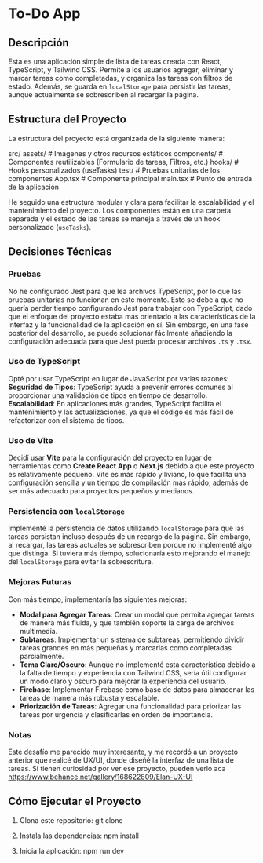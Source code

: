 # To-Do App

## Descripción

Esta es una aplicación simple de lista de tareas creada con React, TypeScript, y Tailwind CSS. Permite a los usuarios agregar, eliminar y marcar tareas como completadas, y organiza las tareas con filtros de estado. Además, se guarda en `localStorage` para persistir las tareas, aunque actualmente se sobrescriben al recargar la página.

## Estructura del Proyecto

La estructura del proyecto está organizada de la siguiente manera:

src/
assets/ # Imágenes y otros recursos estáticos
components/ # Componentes reutilizables (Formulario de tareas, Filtros, etc.)
hooks/ # Hooks personalizados (useTasks)
test/ # Pruebas unitarias de los componentes
App.tsx # Componente principal
main.tsx # Punto de entrada de la aplicación

He seguido una estructura modular y clara para facilitar la escalabilidad y el mantenimiento del proyecto. Los componentes están en una carpeta separada y el estado de las tareas se maneja a través de un hook personalizado (`useTasks`).

## Decisiones Técnicas

### Pruebas

No he configurado Jest para que lea archivos TypeScript, por lo que las pruebas unitarias no funcionan en este momento. Esto se debe a que no quería perder tiempo configurando Jest para trabajar con TypeScript, dado que el enfoque del proyecto estaba más orientado a las características de la interfaz y la funcionalidad de la aplicación en sí. Sin embargo, en una fase posterior del desarrollo, se puede solucionar fácilmente añadiendo la configuración adecuada para que Jest pueda procesar archivos `.ts` y `.tsx`.

### Uso de TypeScript

Opté por usar TypeScript en lugar de JavaScript por varias razones:
**Seguridad de Tipos**: TypeScript ayuda a prevenir errores comunes al proporcionar una validación de tipos en tiempo de desarrollo.
**Escalabilidad**: En aplicaciones más grandes, TypeScript facilita el mantenimiento y las actualizaciones, ya que el código es más fácil de refactorizar con el sistema de tipos.

### Uso de Vite

Decidí usar **Vite** para la configuración del proyecto en lugar de herramientas como **Create React App** o **Next.js** debido a que este proyecto es relativamente pequeño. Vite es más rápido y liviano, lo que facilita una configuración sencilla y un tiempo de compilación más rápido, además de ser más adecuado para proyectos pequeños y medianos.

### Persistencia con `localStorage`

Implementé la persistencia de datos utilizando `localStorage` para que las tareas persistan incluso después de un recargo de la página. Sin embargo, al recargar, las tareas actuales se sobrescriben porque no implementé algo que distinga. Si tuviera más tiempo, solucionaría esto mejorando el manejo del `localStorage` para evitar la sobrescritura.

### Mejoras Futuras

Con más tiempo, implementaría las siguientes mejoras:

- **Modal para Agregar Tareas**: Crear un modal que permita agregar tareas de manera más fluida, y que también soporte la carga de archivos multimedia.
- **Subtareas**: Implementar un sistema de subtareas, permitiendo dividir tareas grandes en más pequeñas y marcarlas como completadas parcialmente.
- **Tema Claro/Oscuro**: Aunque no implementé esta característica debido a la falta de tiempo y experiencia con Tailwind CSS, sería útil configurar un modo claro y oscuro para mejorar la experiencia del usuario.
- **Firebase**: Implementar Firebase como base de datos para almacenar las tareas de manera más robusta y escalable.
- **Priorización de Tareas**: Agregar una funcionalidad para priorizar las tareas por urgencia y clasificarlas en orden de importancia.

### Notas

Este desafío me parecido muy interesante, y me recordó a un proyecto anterior que realicé de UX/UI, donde diseñé la interfaz de una lista de tareas. Si tienen curiosidad por ver ese proyecto, pueden verlo aca https://www.behance.net/gallery/168622809/Elan-UX-UI

## Cómo Ejecutar el Proyecto

1. Clona este repositorio:
   git clone 

2. Instala las dependencias:
   npm install

3. Inicia la aplicación:
   npm run dev

